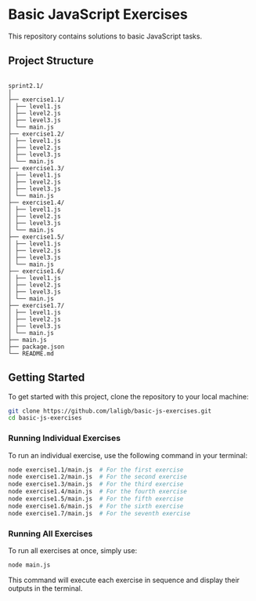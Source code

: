 # Basic JavaScript Exercises

This repository contains solutions to basic JavaScript tasks.

## Project Structure

```

sprint2.1/
│
├── exercise1.1/
│ ├── level1.js
│ ├── level2.js
│ ├── level3.js
│ └── main.js
├── exercise1.2/
│ ├── level1.js
│ ├── level2.js
│ ├── level3.js
│ └── main.js
├── exercise1.3/
│ ├── level1.js
│ ├── level2.js
│ ├── level3.js
│ └── main.js
├── exercise1.4/
│ ├── level1.js
│ ├── level2.js
│ ├── level3.js
│ └── main.js
├── exercise1.5/
│ ├── level1.js
│ ├── level2.js
│ ├── level3.js
│ └── main.js
├── exercise1.6/
│ ├── level1.js
│ ├── level2.js
│ ├── level3.js
│ └── main.js
├── exercise1.7/
│ ├── level1.js
│ ├── level2.js
│ ├── level3.js
│ └── main.js
├── main.js
├── package.json
└── README.md

```

## Getting Started

To get started with this project, clone the repository to your local machine:

```bash
git clone https://github.com/laligb/basic-js-exercises.git
cd basic-js-exercises
```

### Running Individual Exercises

To run an individual exercise, use the following command in your terminal:

```bash
node exercise1.1/main.js  # For the first exercise
node exercise1.2/main.js  # For the second exercise
node exercise1.3/main.js  # For the third exercise
node exercise1.4/main.js  # For the fourth exercise
node exercise1.5/main.js  # For the fifth exercise
node exercise1.6/main.js  # For the sixth exercise
node exercise1.7/main.js  # For the seventh exercise
```

### Running All Exercises

To run all exercises at once, simply use:

```bash
node main.js
```

This command will execute each exercise in sequence and display their outputs in the terminal.

